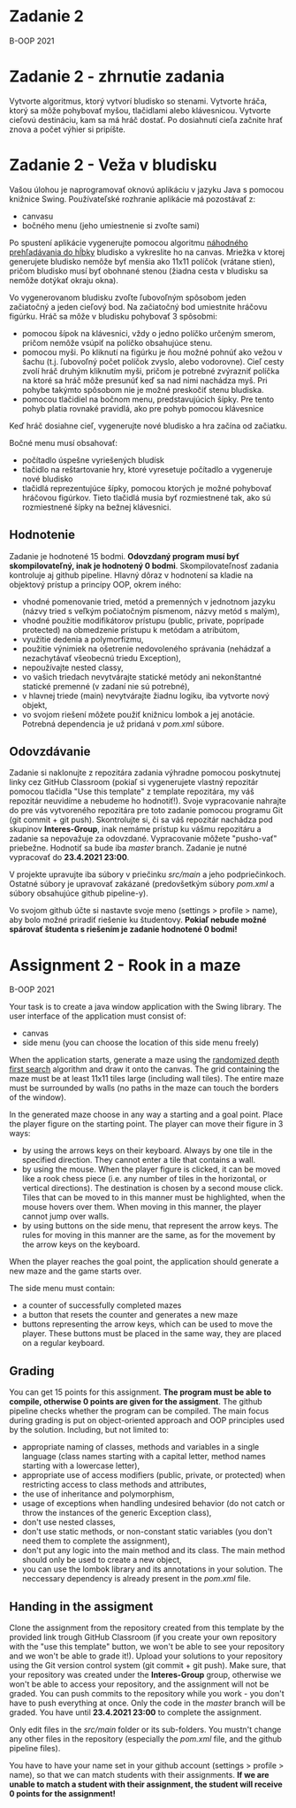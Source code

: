 # Zadanie 2 
B-OOP 2021
# Zadanie 2 - zhrnutie zadania

Vytvorte algoritmus, ktorý vytvorí bludisko so stenami.
Vytvorte hráča, ktorý sa môže pohybovať myšou, tlačidlami alebo klávesnicou.
Vytvorte cieľovú destináciu, kam sa má hráč dostať.
Po dosiahnutí cieľa začnite hrať znova a počet výhier si pripíšte.

# Zadanie 2 - Veža v bludisku
Vašou úlohou je naprogramovať oknovú aplikáciu v jazyku Java s pomocou knižnice Swing. Používateľské rozhranie aplikácie má pozostávať z:

* canvasu
* bočného menu (jeho umiestnenie si zvoľte sami)

Po spustení aplikácie vygenerujte pomocou algoritmu [náhodného prehľadávania do hĺbky](https://www.baeldung.com/cs/maze-generation#dfs-maze) bludisko a vykreslite ho na canvas.
Mriežka v ktorej generujete bludisko nemôže byť menšia ako 11x11 políčok (vrátane stien), pričom bludisko musí byť obohnané stenou (žiadna cesta v bludisku sa nemôže dotýkať okraju okna).

Vo vygenerovanom bludisku zvoľte ľubovoľným spôsobom jeden začiatočný a jeden cieľový bod. Na začiatočný bod umiestnite hráčovu figúrku. Hráč sa môže v bludisku pohybovať 3 spôsobmi:
* pomocou šípok na klávesnici, vždy o jedno políčko určeným smerom, pričom nemôže vsúpiť na políčko obsahujúce stenu.
* pomocou myši. Po kliknutí na figúrku je ňou možné pohnúť ako vežou v šachu (t.j. ľubovoľný počet políčok zvyslo, alebo vodorovne). Cieľ cesty zvolí hráč druhým kliknutím myši, pričom je potrebné zvýrazniť políčka na ktoré sa hráč môže presunúť keď sa nad nimi nachádza myš. Pri pohybe takýmto spôsobom nie je možné preskočiť stenu bludiska.
* pomocou tlačidiel na bočnom menu, predstavujúcich šípky. Pre tento pohyb platia rovnaké pravidlá, ako pre pohyb pomocou klávesnice

Keď hráč dosiahne cieľ, vygenerujte nové bludisko a hra začína od začiatku.

Bočné menu musí obsahovať:
* počítadlo úspešne vyriešených bludísk
* tlačidlo na reštartovanie hry, ktoré vyresetuje počítadlo a vygeneruje nové bludisko
* tlačidlá reprezentujúce šípky, pomocou ktorých je možné pohybovať hráčovou figúrkov. Tieto tlačidlá musia byť rozmiestnené tak, ako sú rozmiestnené šípky na bežnej klávesnici.



## Hodnotenie

Zadanie je hodnotené 15 bodmi. **Odovzdaný program musí byť skompilovateľný, inak je
hodnotený 0 bodmi**. Skompilovateľnosť zadania kontroluje aj github pipeline. Hlavný dôraz v hodnotení sa kladie na objektový prístup a princípy OOP,
okrem iného:

* vhodné pomenovanie tried, metód a premenných v jednotnom jazyku (názvy tried s veľkým počiatočným písmenom, názvy metód s malým),
* vhodné použitie modifikátorov prístupu (public, private, poprípade protected) na obmedzenie prístupu k metódam a atribútom,
* využitie dedenia a polymorfizmu,
* použitie výnimiek na ošetrenie nedovoleného správania (nehádzať a nezachytávať všeobecnú triedu Exception),
* nepoužívajte nested classy,
* vo vašich triedach nevytvárajte statické metódy ani nekonštantné statické premenné (v zadaní nie sú potrebné),
* v hlavnej triede (main) nevytvárajte žiadnu logiku, iba vytvorte nový objekt,
* vo svojom riešení môžete použiť knižnicu lombok a jej anotácie. Potrebná dependencia je už pridaná v _pom.xml_ súbore.

## Odovzdávanie
Zadanie si naklonujte z repozitára zadania výhradne pomocou poskytnutej linky cez GitHub Classroom (pokiaľ si vygenerujete vlastný repozitár pomocou tlačidla "Use this template" z template repozitára, my váš repozitár neuvidíme a nebudeme ho hodnotiť!). Svoje vypracovanie nahrajte do pre vás vytvoreného repozitára pre toto zadanie pomocou programu Git (git commit + git push).
Skontrolujte si, či sa váš repozitár nachádza pod skupinov **Interes-Group**, inak nemáme prístup ku vášmu repozitáru a zadanie sa nepovažuje za odovzdané. Vypracovanie môžete "pusho-vať" priebežne. Hodnotiť sa bude iba _master_ branch. Zadanie je nutné vypracovať do **23.4.2021 23:00**.

V projekte upravujte iba súbory v priečinku _src/main_ a jeho podpriečinkoch. Ostatné súbory je upravovať zakázané (predovšetkým súbory _pom.xml_ a súbory obsahujúce github pipeline-y).

Vo svojom github účte si nastavte svoje meno (settings > profile > name), aby bolo možné priradiť riešenie ku študentovy. **Pokiaľ nebude možné spárovať študenta s riešením je zadanie hodnotené 0 bodmi!**

# Assignment 2 - Rook in a maze
B-OOP 2021

Your task is to create a java window application with the Swing library. The user interface of the application must consist of:
* canvas
* side menu (you can choose the location of this side menu freely)

When the application starts, generate a maze using the [randomized depth first search](https://www.baeldung.com/cs/maze-generation#dfs-maze) algorithm and draw it onto the canvas.
The grid containing the maze must be at least 11x11 tiles large (including wall tiles). The entire maze must be surrounded by walls (no paths in the maze can touch the borders of the window).

In the generated maze choose in any way a starting and a goal point. Place the player figure on the starting point. The player can move their figure in 3 ways:
* by using the arrows keys on their keyboard. Always by one tile in the specified direction. They cannot enter a tile that contains a wall.
* by using the mouse. When the player figure is clicked, it can be moved like a rook chess piece (i.e. any number of tiles in the horizontal, or vertical directions).
The destination is chosen by a second mouse click. Tiles that can be moved to in this manner must be highlighted, when the mouse hovers over them. When moving in this manner, the player cannot jump over walls.
* by using buttons on the side menu, that represent the arrow keys. The rules for moving in this manner are the same, as for the movement by the arrow keys on the keyboard.

When the player reaches the goal point, the application should generate a new maze and the game starts over.

The side menu must contain:
* a counter of successfully completed mazes
* a button that resets the counter and generates a new maze
* buttons representing the arrow keys, which can be used to move the player. These buttons must be placed in the same way, they are placed on a regular keyboard.



## Grading
You can get 15 points for this assignment. **The program must be able to compile, otherwise 0 points are given for the assigment**.
The github pipeline checks whether the program can be compiled. The main focus during grading is put on object-oriented approach and OOP principles used by the solution.
Including, but not limited to:
* appropriate naming of classes, methods and variables in a single language (class names starting with a capital letter, method names starting with a lowercase letter),
* appropriate use of access modifiers (public, private, or protected) when restricting access to class methods and attributes,
* the use of inheritance and polymorphism,
* usage of exceptions when handling undesired behavior (do not catch or throw the instances of the generic Exception class),
* don't use nested classes,
* don't use static methods, or non-constant static variables (you don't need them to complete the assignment),
* don't put any logic into the main method and its class. The main method should only be used to create a new object,
* you can use the lombok library and its annotations in your solution. The neccessary dependency is already present in the _pom.xml_ file.

## Handing in the assigment
Clone the assignment from the repository created from this template by the provided link trough GitHub Classroom (if you create your own repository with the "use this template" button, we won't be able to see your repository and we won't be able to grade it!). Upload your solutions to your repository using the Git version control system (git commit + git push).
Make sure, that your repository was created under the **Interes-Group** group, otherwise we won't be able to access your repository, and the assignment will not be graded.
You can push commits to the repository while you work - you don't have to push everything at once. Only the code in the _master_ branch will be graded. You have until **23.4.2021 23:00** to complete the assignment.

Only edit files in the _src/main_ folder or its sub-folders. You mustn't change any other files in the repository (especially the _pom.xml_ file, and the github pipeline files).

You have to have your name set in your github account (settings > profile > name), so that we can match students with their assignments. **If we are unable to match a student with their assignment, the student will receive 0 points for the assignment!**
